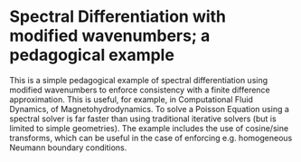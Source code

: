 # Spectral Differentiation with modified wavenumbers; a pedagogical example

This is a simple pedagogical example of spectral differentiation using modified wavenumbers to enforce consistency with a finite difference approximation. This is useful, for example, in Computational Fluid Dynamics, of Magnetohydrodynamics. To solve a Poisson Equation using a spectral solver is far faster than using traditional iterative solvers (but is limited to simple geometries). The example includes the use of cosine/sine transforms, which can be useful in the case of enforcing e.g. homogeneous Neumann boundary conditions.
